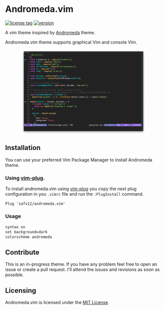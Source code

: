 # Andromeda.vim

[![license tag](https://img.shields.io/badge/license-MIT-green)](https://img.shields.io/badge/license-MIT-green)
[![version](https://img.shields.io/badge/version-v0.1.1-blueviolet)](https://img.shields.io/badge/version-v0.1.1-blueviolet)

A vim theme inspired by [Andromeda](https://github.com/EliverLara/Andromeda) theme.

Andromeda.vim theme supports graphical Vim and console Vim.

<p align="center">
    <img align="center" width="80%" height="80%" src="img/andromeda.png">
</p>

## Installation
You can use your preferred Vim Package Manager to install Andromeda theme.

### Using [vim-plug](https://github.com/junegunn/vim-plug).

To install andromeda.vim using [vim-plug](https://github.com/junegunn/vim-plug) you copy the next plug configuration in you `.vimrc` file and run the `:PlugInstall` command.

```vim
Plug 'safv12/andromeda.vim'
```

### Usage

```
syntax on
set background=dark
colorscheme andromeda
```

## Contribute

This is an in-progress theme. If you have any problem feel free to open an issue or create a pull request. I'll attend the issues and revisions as soon as possible.

## Licensing

Andromeda.vim is licensed under the [MIT License](./LICENSE.txt).
